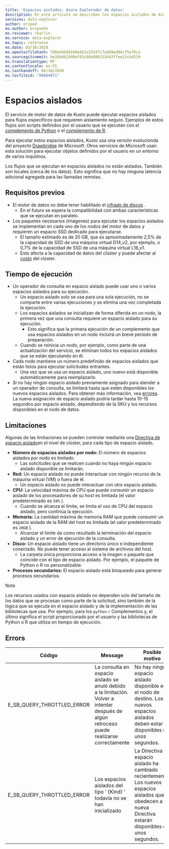 ```yaml
---
title: 'Espacios aislados: Azure Explorador de datos'
description: En este artículo se describen los espacios aislados de Azure Explorador de datos.
services: data-explorer
author: orspod
ms.author: orspodek
ms.reviewer: rkarlin
ms.service: data-explorer
ms.topic: reference
ms.date: 03/30/2020
ms.openlocfilehash: 7dbbd4b94169e6b1e23547c7a6b9ed94cf5e70ca
ms.sourcegitcommit: be1bbd62040ef83c08e800215443ffee21cb4219
ms.translationtype: MT
ms.contentlocale: es-ES
ms.lasthandoff: 06/10/2020
ms.locfileid: "84664971"
---
```

# <a name="sandboxes"></a>Espacios aislados

El servicio de motor de datos de Kusto puede ejecutar espacios aislados para flujos específicos que requieren aislamiento seguro.
Ejemplos de estos flujos son scripts definidos por el usuario que se ejecutan con el [complemento de Python](../query/pythonplugin.md) o el [complemento de R](../query/rplugin.md).

Para ejecutar estos espacios aislados, Kusto usa una versión evolucionda del proyecto [Drawbridge](https://www.microsoft.com/research/project/drawbridge/) de Microsoft. Otros servicios de Microsoft usan esta solución para ejecutar objetos definidos por el usuario en un entorno de varios inquilinos.

Los flujos que se ejecutan en espacios aislados no están aislados. También son locales (cerca de los datos). Esto significa que no hay ninguna latencia adicional agregada para las llamadas remotas.

## <a name="prerequisites"></a>Requisitos previos

* El motor de datos no debe tener habilitado el [cifrado de discos](../../security.md#data-encryption) .
  * En el futuro se espera la compatibilidad con ambas características que se ejecutan en paralelo.
* Los paquetes necesarios (imágenes) para ejecutar los espacios aislados se implementan en cada uno de los nodos del motor de datos y requieren un espacio SSD dedicado para ejecutarse.
  * El tamaño estimado es de 20 GB, que es aproximadamente 2,5% de la capacidad de SSD de una máquina virtual D14_v2, por ejemplo, o 0,7% de la capacidad de SSD de una máquina virtual L16_v1.
  * Esto afecta a la capacidad de datos del clúster y puede afectar al [costo](https://azure.microsoft.com/pricing/details/data-explorer) del clúster.

## <a name="runtime"></a>Tiempo de ejecución

* Un operador de consulta en espacio aislado puede usar uno o varios espacios aislados para su ejecución.
  * Un espacio aislado solo se usa para una sola ejecución, no se comparte entre varias ejecuciones y se elimina una vez completada la ejecución.
  * Los espacios aislados se inicializan de forma diferida en un nodo, la primera vez que una consulta requiere un espacio aislado para su ejecución.
    * Esto significa que la primera ejecución de un complemento que usa espacios aislados en un nodo incluirá un breve período de preparación.
  * Cuando se reinicia un nodo, por ejemplo, como parte de una actualización del servicio, se eliminan todos los espacios aislados que se están ejecutando en él.
* Cada nodo mantiene un número predefinido de espacios aislados que están listos para ejecutar solicitudes entrantes.
  * Una vez que se usa un espacio aislado, uno nuevo está disponible automáticamente para reemplazarlo.
* Si no hay ningún espacio aislado previamente asignado para atender a un operador de consulta, se limitará hasta que estén disponibles los nuevos espacios aislados. Para obtener más información, vea [errores](#errors). La nueva asignación de espacio aislado podría tardar hasta 10-15 segundos por espacio aislado, dependiendo de la SKU y los recursos disponibles en el nodo de datos.

## <a name="limitations"></a>Limitaciones

Algunas de las limitaciones se pueden controlar mediante una [Directiva de espacio aislado](../management/sandboxpolicy.md)en el nivel de clúster, para cada tipo de espacio aislado.

* **Número de espacios aislados por nodo:** El número de espacios aislados por nodo es limitado.
  * Las solicitudes que se realicen cuando no haya ningún espacio aislado disponible se limitarán.
* **Red:** Un espacio aislado no puede interactuar con ningún recurso de la máquina virtual (VM) o fuera de él.
  * Un espacio aislado no puede interactuar con otro espacio aislado.
* **CPU:** La velocidad máxima de CPU que puede consumir un espacio aislado de los procesadores de su host es limitada (el valor predeterminado es `50%` ).
  * Cuando se alcanza el límite, se limita el uso de CPU del espacio aislado, pero continúa la ejecución.
* **Memoria:** La cantidad máxima de memoria RAM que puede consumir un espacio aislado de la RAM del host es limitada (el valor predeterminado es `20GB` ).
  * Alcanzar el límite da como resultado la terminación del espacio aislado y un error de ejecución de la consulta.
* **Disco:** Un espacio aislado tiene un directorio único e independiente conectado. No puede tener acceso al sistema de archivos del host.
  * La carpeta única proporciona acceso a la imagen o paquete que coincide con el tipo de espacio aislado. Por ejemplo, el paquete de Python o R no personalizable.
* **Procesos secundarios:** El espacio aislado está bloqueado para generar procesos secundarios.

> [!NOTE]
> Los recursos usados con espacio aislado no dependen solo del tamaño de los datos que se procesan como parte de la solicitud, sino también de la lógica que se ejecuta en el espacio aislado y de la implementación de las bibliotecas que usa.
> Por ejemplo, para los `python` `r` Complementos y, el último significa el script proporcionado por el usuario y las bibliotecas de Python o R que utiliza en tiempo de ejecución.

## <a name="errors"></a>Errors

|Código                      |Message                                                                                        |Posible motivo                                                                                                    |
|--------------------------|-----------------------------------------------------------------------------------------------|--------------------------------------------------------------------------------------------------------------------|
|E_SB_QUERY_THROTTLED_ERROR|La consulta en espacio aislado se anuló debido a la limitación. Volver a intentar después de algún retroceso puede realizarse correctamente   |No hay ningún espacio aislado disponible en el nodo de destino. Los nuevos espacios aislados deben estar disponibles en unos segundos.     |
|E_SB_QUERY_THROTTLED_ERROR|Los espacios aislados del tipo ' {Kind} ' todavía no se han inicializado                       |La Directiva de espacio aislado ha cambiado recientemente. Los nuevos espacios aislados que obedecen a la nueva Directiva estarán disponibles en unos segundos.           |
